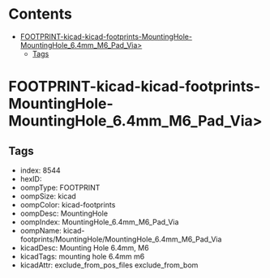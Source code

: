 



Contents
========

* [FOOTPRINT-kicad-kicad-footprints-MountingHole-MountingHole_6.4mm_M6_Pad_Via>](#footprint-kicad-kicad-footprints-mountinghole-mountinghole_64mm_m6_pad_via)
	* [Tags](#tags)

# FOOTPRINT-kicad-kicad-footprints-MountingHole-MountingHole_6.4mm_M6_Pad_Via>

## Tags

- index: 8544
- hexID: 
- oompType: FOOTPRINT
- oompSize: kicad
- oompColor: kicad-footprints
- oompDesc: MountingHole
- oompIndex: MountingHole_6.4mm_M6_Pad_Via
- oompName: kicad-footprints/MountingHole/MountingHole_6.4mm_M6_Pad_Via
- kicadDesc: Mounting Hole 6.4mm, M6
- kicadTags: mounting hole 6.4mm m6
- kicadAttr: exclude_from_pos_files exclude_from_bom
